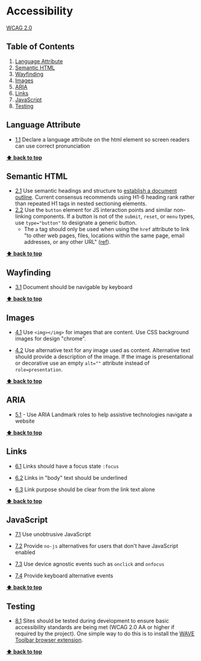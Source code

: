 # Accessibility

[WCAG 2.0](https://www.w3.org/TR/WCAG20/)

## Table of Contents
  1. [Language Attribute](#language-attribute)
  2. [Semantic HTML](#semantic-html)
  3. [Wayfinding](#wayfinding)
  4. [Images](#images)
  5. [ARIA](#aria)
  6. [Links](#links)
  7. [JavaScript](#javascript)
  8. [Testing](#testing)

## Language Attribute

  <a name="languageAttribute--definition"></a><a name="1.1"></a>
  - [1.1](#languageAttribute--definition) Declare a language attribute on the html element so screen readers can use correct pronunciation

**[⬆ back to top](#table-of-contents)**

## Semantic HTML

  <a name="semanticHtml--definition"></a><a name="2.1"></a>
  - [2.1](#semanticHtml--definition) Use semantic headings and structure to [establish a document outline](https://developer.mozilla.org/en-US/docs/Web/Guide/HTML/Using_HTML_sections_and_outlines). Current consensus recommends using H1-6 heading rank rather than repeated H1 tags in nested sectioning elements.
  <a name="semanticHtml--buttons"></a><a name="2.1"></a>
  - [2.2](#semanticHtml--buttons) Use the `button` element for JS interaction points and similar non-linking components. If a button is not of the `submit`, `reset`, or `menu` types, use `type="button"` to designate a generic button.
    - The `a` tag should only be used when using the `href` attribute to link "to other web pages, files, locations within the same page, email addresses, or any other URL" ([ref](https://developer.mozilla.org/en-US/docs/Web/HTML/Element/a)).

**[⬆ back to top](#table-of-contents)**

## Wayfinding

  <a name="wayfinding--definition"></a><a name="3.1"></a>
  - [3.1](#wayfinding--definition) Document should be navigable by keyboard

**[⬆ back to top](#table-of-contents)**

## Images

  <a name="images--html"></a><a name="4.1"></a>
  - [4.1](#images--html) Use `<img></img>` for images that are content. Use CSS background images for design "chrome".

  <a name="images--alternatives"></a><a name="4.2"></a>
  - [4.2](#images--alternatives) Use alternative text for any image used as content. Alternative text should provide a description of the image. If the image is presentational or decorative use an empty `alt=""` attribute instead of `role=presentation`.

**[⬆ back to top](#table-of-contents)**

## ARIA

  <a name="aria--definition"></a><a name="5.1"></a>
  - [5.1](#aria--definition) - Use ARIA Landmark roles to help assistive technologies navigate a website

**[⬆ back to top](#table-of-contents)**

## Links

  <a name="links--focus-state"></a><a name="6.1"></a>
  - [6.1](#links--focus-state) Links should have a focus state `:focus`

  <a name="links--in-body"></a><a name="6.2"></a>
  - [6.2](#links--in-body) Links in "body" text should be underlined

  <a name="links--purpose"></a><a name="6.3"></a>
  - [6.3](#links--purpose) Link purpose should be clear from the link text alone

**[⬆ back to top](#table-of-contents)**

## JavaScript

  <a name="javascript--unobtrusive"></a><a name="7.1"></a>
  - [7.1](#javascript--unobtrusive) Use unobtrusive JavaScript

  <a name="javascript--alternative"></a><a name="7.2"></a>
  - [7.2](#javascript--alternative) Provide `no-js` alternatives for users that don't have JavaScript enabled

  <a name="javascript--events"></a><a name="7.3"></a>
  - [7.3](#javascript--events) Use device agnostic events such as `onclick` and `onfocus`

  <a name="javascript--keyboard-events"></a><a name="7.4"></a>
  - [7.4](#javascript--keyboard-events) Provide keyboard alternative events

**[⬆ back to top](#table-of-contents)**

## Testing

  <a name="testing"></a><a name="8.1"></a>
  - [8.1](#testing) Sites should be tested during development to ensure basic accessibility standards are being met (WCAG 2.0 AA or higher if required by the project). One simple way to do this is to install the [WAVE Toolbar browser extension](http://wave.webaim.org/extension/).

**[⬆ back to top](#table-of-contents)**
